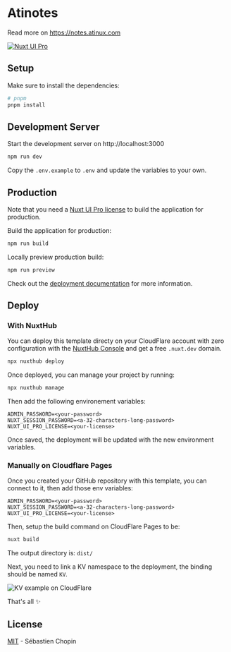 # Atinotes

Read more on https://notes.atinux.com

[![Nuxt UI Pro](https://img.shields.io/badge/Made%20with-Nuxt%20UI%20Pro-00DC82?logo=nuxt.js&labelColor=020420)](https://ui.nuxt.com/pro)

## Setup

Make sure to install the dependencies:

```bash
# pnpm
pnpm install
```

## Development Server

Start the development server on http://localhost:3000

```bash
npm run dev
```

Copy the `.env.example` to `.env` and update the variables to your own.

## Production

Note that you need a [Nuxt UI Pro license](https://ui.nuxt.com/pro) to build the application for production.

Build the application for production:

```bash
npm run build
```

Locally preview production build:

```bash
npm run preview
```

Check out the [deployment documentation](https://nuxt.com/docs/getting-started/deployment) for more information.

## Deploy

### With NuxtHub

You can deploy this template directy on your CloudFlare account with zero configuration with the [NuxtHub Console](https://console.hub.nuxt.com) and get a free `.nuxt.dev` domain.

```bash
npx nuxthub deploy
```

Once deployed, you can manage your project by running:

```bash
npx nuxthub manage
```

Then add the following environement variables:

```
ADMIN_PASSWORD=<your-password>
NUXT_SESSION_PASSWORD=<a-32-characters-long-password>
NUXT_UI_PRO_LICENSE=<your-license>
```

Once saved, the deployment will be updated with the new environment variables.

### Manually on Cloudflare Pages

Once you created your GitHub repository with this template, you can connect to it, then add those env variables:

```
ADMIN_PASSWORD=<your-password>
NUXT_SESSION_PASSWORD=<a-32-characters-long-password>
NUXT_UI_PRO_LICENSE=<your-license>
```

Then, setup the build command on CloudFlare Pages to be:

```bash
nuxt build
```

The output directory is: `dist/`

Next, you need to link a KV namespace to the deployment, the binding should be named `KV`.

![KV example on CloudFlare](https://github.com/Atinux/atinotes/assets/904724/3c35a422-b646-41b9-9337-cc7de06f0d14)

That's all :sparkles:

## License

[MIT](./LICENSE) - Sébastien Chopin
